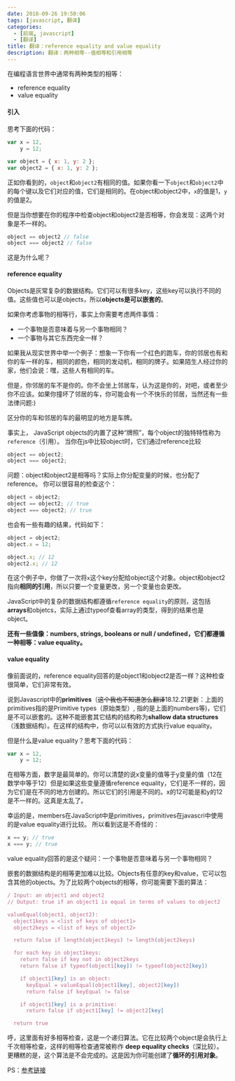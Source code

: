 ```yaml
---
date: 2018-09-26 19:50:06
tags: [javascript, 翻译]
categories:
  - [前端, javascript]
  - [翻译]
title: 翻译：reference equality and value equality
description: 翻译：两种相等--值相等和引用相等
---
```


在编程语言世界中通常有两种类型的相等：
* reference equality
* value equality

#### 引入

思考下面的代码：
```javascript
var x = 12,
    y = 12;

var object = { x: 1, y: 2 };
var object2 = { x: 1, y: 2 };
```

正如你看到的，`object`和`object2`有相同的值。如果你看一下`object`和`object2`中的每个键以及它们对应的值，它们是相同的。在object和object2中，`x`的值是1，`y`的值是2。

但是当你想要在你的程序中检查object和object2是否相等，你会发现：这两个对象是不一样的。
```javascript
object == object2 // false
object === object2 // false
```

这是为什么呢？

#### reference equality
Objects是灰常复杂的数据结构。它们可以有很多key，这些key可以执行不同的值。这些值也可以是objects，所以**objects是可以嵌套的**。

如果你考虑事物的相等行，事实上你需要考虑两件事情：
* 一个事物是否意味着与另一个事物相同？
* 一个事物与其它东西完全一样？

如果我从现实世界中举一个例子：想象一下你有一个红色的跑车，你的邻居也有和你的车一样的车，相同的颜色，相同的发动机，相同的牌子。如果陌生人经过你的家，他们会说：嘿，这些人有相同的车。

但是，你邻居的车不是你的。你不会坐上邻居车，认为这是你的，对吧，或者至少你不应该。如果你撞坏了邻居的车，你可能会有一个不快乐的邻居，当然还有一些法律问题:)

区分你的车和邻居的车的最明显的地方是车牌。

事实上， JavaScript objects的内置了这种“牌照”，每个object的独特特性称为`reference`（引用）。
当你在js中比较object时，它们通过reference比较
```javascript
object == object2;
object === object2;
```

问题：object和object2是相等吗？实际上你分配变量的时候，也分配了reference。
你可以很容易的检查这个：
```javascript
object = object2;
object == object2; // true
object === object2; // true
```

也会有一些有趣的结果，代码如下：
```javascript
object = object2;
object.x = 12;

object.x; // 12
object2.x; // 12
```
在这个例子中，你做了一次将`x`这个key分配给object这个对象。object和object2指向**相同的引用**，所以只要一个变量更改，另一个变量也会更改。

JavaScript中的复杂的数据结构都遵循`reference equality`的原则，这包括**arrays**和objetcs，实际上通过typeof查看array的类型，得到的结果也是object。

**还有一些值像：numbers, strings, booleans or null / undefined，它们都遵循一种相等：value equality。**

#### value equality
像前面说的，reference equality回答的是object1和object2是否一样？这种检查很简单，它们非常有效。

说到Javascript中的**primitives**（~~这个我也不知道怎么翻译~~18.12.21更新：上面的primitives指的是Primitive types（原始类型）, 指的是上面的numbers等)，它们是不可以嵌套的。这种不能嵌套其它结构的结构称为**shallow data structures**（浅数据结构）。在这样的结构中，你可以以有效的方式执行value equality。


但是什么是value equality？思考下面的代码：
```javascript
var x = 12,
    y = 12;
```
在相等方面，数字是最简单的。你可以清楚的说x变量的值等于y变量的值（12在数学中等于12）但是如果这些变量遵循reference equality，它们是不一样的，因为它们是在不同的地方创建的。所以它们的引用是不同的。x的12可能是和y的12是不一样的。这真是太乱了。

幸运的是，members在JavaScript中是primitives，primitives在javascri中使用的是value equality进行比较。
所以看到这是不奇怪的：
```javascript
x == y; // true
x === y; // true
```
value equality回答的是这个疑问：一个事物是否意味着与另一个事物相同？

嵌套的数据结构是的相等更加难以比较。Objects有任意的key和value，它可以包含其他的objects。为了比较两个objects的相等，你可能需要下面的算法：
```javascript
/ Input: an object1 and object2
// Output: true if an object1 is equal in terms of values to object2

valueEqual(object1, object2):
  object1keys = <list of keys of object1>
  object2keys = <list of keys of object2>

  return false if length(object1keys) != length(object2keys)

  for each key in object1keys:
    return false if key not in object2keys
    return false if typeof(object1[key]) != typeof(object2[key])

    if object1[key] is an object:
      keyEqual = valueEqual(object1[key], object2[key])
      return false if keyEqual != false

    if object1[key] is a primitive:
      return false if object1[key] != object2[key]

  return true
```

呼，这里面有好多相等检查，这是一个递归算法。它在比较两个object是会执行上千次相等检查，这样的相等检查通常被称作 **deep equality checks**（深比较）。
更糟糕的是，这个算法是不会完成的。这是因为你可能创建了**循环的引用对象**。

PS：[参考链接](http://reactkungfu.com/2015/08/pros-and-cons-of-using-immutability-with-react-js/)




